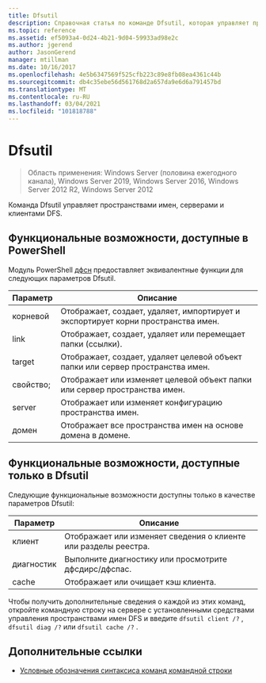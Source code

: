 ```yaml
---
title: Dfsutil
description: Справочная статья по команде Dfsutil, которая управляет пространствами имен, серверами и клиентами DFS.
ms.topic: reference
ms.assetid: ef5093a4-0d24-4b21-9d04-59933ad98e2c
ms.author: jgerend
author: JasonGerend
manager: mtillman
ms.date: 10/16/2017
ms.openlocfilehash: 4e5b6347569f525cfb223c89e8fb08ea4361c44b
ms.sourcegitcommit: db4c35ebe56d561768d2a657da9e6d6a791457bd
ms.translationtype: MT
ms.contentlocale: ru-RU
ms.lasthandoff: 03/04/2021
ms.locfileid: "101818788"
---
```

# <a name="dfsutil"></a>Dfsutil

> Область применения: Windows Server (половина ежегодного канала), Windows Server 2019, Windows Server 2016, Windows Server 2012 R2, Windows Server 2012

Команда Dfsutil управляет пространствами имен, серверами и клиентами DFS.

## <a name="functionality-available-in-powershell"></a>Функциональные возможности, доступные в PowerShell

Модуль PowerShell [дфсн](/powershell/module/dfsn/) предоставляет эквивалентные функции для следующих параметров Dfsutil.

| Параметр | Описание |
| --------- | ----------- |
| корневой | Отображает, создает, удаляет, импортирует и экспортирует корни пространства имен. |
| link | Отображает, создает, удаляет или перемещает папки (ссылки). |
| target | Отображает, создает, удаляет целевой объект папки или сервер пространства имен. |
| свойство; | Отображает или изменяет целевой объект папки или сервер пространства имен. |
| server | Отображает или изменяет конфигурацию пространства имен. |
| домен | Отображает все пространства имен на основе домена в домене. |

## <a name="functionality-available-only-in-dfsutil"></a>Функциональные возможности, доступные только в Dfsutil

Следующие функциональные возможности доступны только в качестве параметров Dfsutil:

| Параметр | Описание |
| --------- | ----------- |
| клиент | Отображает или изменяет сведения о клиенте или разделы реестра. |
| диагностик | Выполните диагностику или просмотрите дфсдирс/дфспас. |
| cache | Отображает или очищает кэш клиента. |

Чтобы получить дополнительные сведения о каждой из этих команд, откройте командную строку на сервере с установленными средствами управления пространствами имен DFS и введите `dfsutil client /?` , `dfsutil diag /?` или `dfsutil cache /?` .

## <a name="additional-references"></a>Дополнительные ссылки

- [Условные обозначения синтаксиса команд командной строки](command-line-syntax-key.md)
